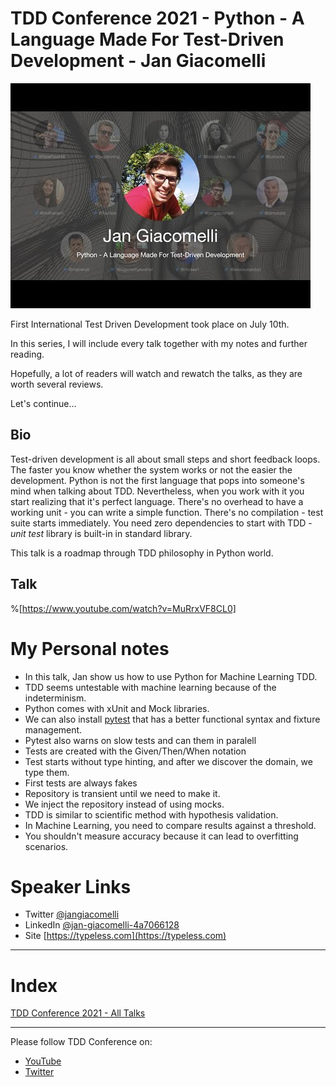 # TDD Conference 2021 - Python - A Language Made For Test-Driven Development - Jan Giacomelli

![TDD Conference 2021 - Python - A Language Made For Test-Driven Development - Jan Giacomelli](TDD%20Conference%202021%20-%20Python%20-%20A%20Language%20Made%20For%20Test-Driven%20Development%20-%20Jan%20Giacomelli.jpg)

First International Test Driven Development took place on July 10th. 

In this series, I will include every talk together with my notes and further reading.

Hopefully, a lot of readers will watch and rewatch the talks, as they are worth several reviews.

Let's continue... 

## Bio 

Test-driven development is all about small steps and short feedback loops. The faster you know whether the system works or not the easier the development. Python is not the first language that pops into someone's mind when talking about TDD. Nevertheless, when you work with it you start realizing that it's perfect language. There's no overhead to have a working unit - you can write a simple function. There's no compilation - test suite starts immediately. You need zero dependencies to start with TDD - *unit test* library is built-in in standard library.

This talk is a roadmap through TDD philosophy in Python world.

## Talk

%[https://www.youtube.com/watch?v=MuRrxVF8CL0]

# My Personal notes

- In this talk, Jan show us how to use Python for Machine Learning TDD.
- TDD seems untestable with machine learning because of the indeterminism.
- Python comes with xUnit and Mock libraries.
- We can also install [pytest](https://docs.pytest.org/) that has a better functional syntax and fixture management.
- Pytest also warns on slow tests and can them in paralell
- Tests are created with the Given/Then/When notation
- Test starts without type hinting, and after we discover the domain, we type them.
- First tests are always fakes
- Repository is transient until we need to make it.
- We inject the repository instead of using mocks.
- TDD is similar to scientific method with hypothesis validation.
- In Machine Learning, you need to compare results against a threshold.
- You shouldn't measure accuracy because it can lead to overfitting scenarios.

# Speaker Links

- Twitter [@jangiacomelli](https://twitter.com/jangiacomelli) 
- LinkedIn [@jan-giacomelli-4a7066128](https://www.linkedin.com/in/jan-giacomelli-4a7066128/) 
- Site [https://typeless.com](https://typeless.com) 

* * *

# Index

[TDD Conference 2021 - All Talks](https://github.com/mcsee/Software-Design-Articles/tree/main/Articles/TDD%20Conference%202021/TDD%20Conference%202021%20-%20All%20Talks/readme.md)

* * *

Please follow TDD Conference on:

- [YouTube](https://www.youtube.com/channel/UCKn-DadPoyYssfAOMk1LSew)
- [Twitter](https://twitter.com/tddconf)